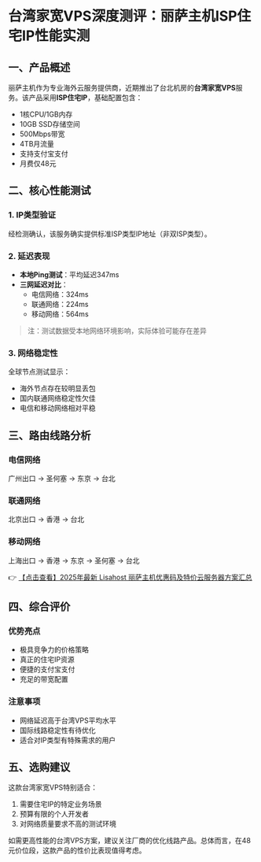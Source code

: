 # 台湾家宽VPS深度测评：丽萨主机ISP住宅IP性能实测

## 一、产品概述

丽萨主机作为专业海外云服务提供商，近期推出了台北机房的**台湾家宽VPS**服务。该产品采用**ISP住宅IP**，基础配置包含：
- 1核CPU/1GB内存
- 10GB SSD存储空间
- 500Mbps带宽
- 4TB月流量
- 支持支付宝支付
- 月费仅48元

## 二、核心性能测试

### 1. IP类型验证
经检测确认，该服务确实提供标准ISP类型IP地址（非双ISP类型）。

### 2. 延迟表现
- **本地Ping测试**：平均延迟347ms
- **三网延迟对比**：
  - 电信网络：324ms
  - 联通网络：224ms
  - 移动网络：564ms

> 注：测试数据受本地网络环境影响，实际体验可能存在差异

### 3. 网络稳定性
全球节点测试显示：
- 海外节点存在较明显丢包
- 国内联通网络稳定性欠佳
- 电信和移动网络相对平稳

## 三、路由线路分析

### 电信网络
广州出口 → 圣何塞 → 东京 → 台北

### 联通网络
北京出口 → 香港 → 台北

### 移动网络
上海出口 → 香港 → 东京 → 圣何塞 → 台北

👉 [【点击查看】2025年最新 Lisahost 丽萨主机优惠码及特价云服务器方案汇总](https://bit.ly/lisazhuji)

## 四、综合评价

### 优势亮点
- 极具竞争力的价格策略
- 真正的住宅IP资源
- 便捷的支付宝支付
- 充足的带宽配置

### 注意事项
- 网络延迟高于台湾VPS平均水平
- 国际线路稳定性有待优化
- 适合对IP类型有特殊需求的用户

## 五、选购建议

这款台湾家宽VPS特别适合：
1. 需要住宅IP的特定业务场景
2. 预算有限的个人开发者
3. 对网络质量要求不高的测试环境

如需更高性能的台湾VPS方案，建议关注厂商的优化线路产品。总体而言，在48元价位段，这款产品的性价比表现值得考虑。
